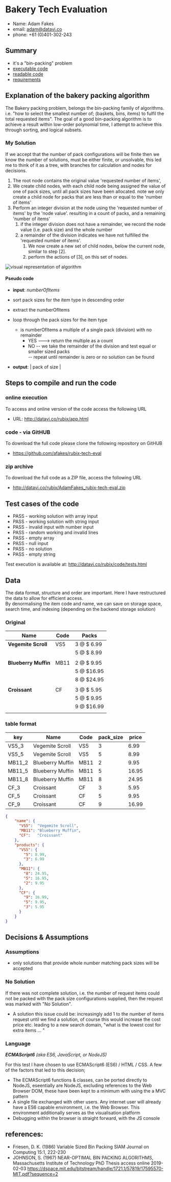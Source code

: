 
# Bakery Tech Evaluation

 - Name: Adam Fakes
 - email: adam@datavi.co
 - phone: +61 (0)401-302-243 

## Summary
 - it's a "bin-packing" problem
 - [executable code](http://datavi.co/rubix/app.html)
 - [readable code](https://github.com/afakes/rubix-tech-eval/tree/master/code)
 - [requirements](https://github.com/afakes/rubix-tech-eval/blob/master/doc/bakery.pdf)

## Explanation of the bakery packing algorithm 
The Bakery packing problem, belongs the bin-packing family of algorithms. i.e. "how to select the smallest number of; (baskets, bins, items) to fulfil the total requested items". The goal of a good bin-packing algorithm is to achieve a result within low-order polynomial time, I attempt to achieve this through sorting, and logical subsets. 

### My Solution
If we accept that the number of pack configurations will be finite then we know the number of solutions, must be either finite, or unsolvable, this led me to think of it as a tree, with branches for calculation and nodes for decisions.
   
 1. The root node contains the original value 'requested number of items', 
 1. We create child nodes,  with each child node being assigned the value of one of pack sizes, until all pack sizes have been allocated. note we only create a child node for packs that are less than or equal to the 'number of items'  
 1. Perform an integer division at the node using the 'requested number of items' by the 'node value'. resulting in a count of packs, and a remaining 'number of items'
    1. if the integer division does not have a remainder, we record the node value (i.e. pack size) and the whole number
    1. a remainder of the division indicates we have not fulfilled the 'requested number of items'.  
        1. We now create a new set of child nodes, below the current node, similar to step [2].  
        1. perform the actions of [3], on this set of nodes.


![visual representation of algorithm](doc/images/diagrams.jpg?raw=true "visual representation of algorithm")

#### Pseudo code

  - **input**: _numberOfItems_

  - sort pack sizes for the item type in descending order 
  - extract the numberOfItems
  - loop through the pack sizes for the item type  
    - is numberOfItems a multiple of a single pack (division) with no remainder
      - YES ---> return the multiple as a count 
      - NO 
        -- we take the remainder of the division and test equal or smaller sized packs             
        -- repeat until remainder is zero or no solution can be found 

  - **output**: | pack of size |


## Steps to compile and run the code  

### online execution
To access and online version of the code access the following URL
 - URL: http://datavi.co/rubix/app.html 

### code - via GitHUB
To download the full code please clone the following repository on GitHUB 
 - https://github.com/afakes/rubix-tech-eval 

### zip archive  
To download the full code as a ZIP file, access the following URL
 - http://datavi.co/rubix/AdamFakes_rubix-tech-eval.zip 

## Test cases of the code
 
 - PASS - working solution with array input
 - PASS - working solution with string input
 - PASS - invalid input with number input
 - PASS - random working and invalid	lines
 - PASS - empty array
 - PASS - null input
 - PASS - no solution
 - PASS - empty string

Test execution is available at: http://datavi.co/rubix/code/tests.html 


## Data 
The data format, structure and order are important. Here I have restructured the data to allow for efficient access.  
By denormalising the item code and name, we can save on storage space, search time, and indexing (depending on the backend storage solution) 
 
### Original 

|  Name                | Code | Packs      |
| -------------------- | ---- | ---------- | 
| **Vegemite Scroll**  | VS5  | 3 @ $ 6.99 | 
|                      |      | 5 @ $ 8.99 |
|                      |      |            |
| **Blueberry Muffin** | MB11 | 2 @ $ 9.95 |  
|                      |      | 5 @ $16.95 |  
|                      |      | 8 @ $24.95 | 
|                      |      |            |
| **Croissant**        | CF   | 3 @ $ 5.95 |  
|                      |      | 5 @ $ 9.95 |  
|                      |      | 9 @ $16.99 | 
|                      |      |            |

### table format 

| key   |  Name                | Code | pack_size  | price |
| ----- | -------------------- | ---- | ---------- | ----- | 
| VS5_3 | Vegemite Scroll      | VS5  | 3          |  6.99 | 
| VS5_5 | Vegemite Scroll      | VS5  | 5          |  8.99 |
| MB11_2| Blueberry Muffin     | MB11 | 2          |  9.95 |  
| MB11_5| Blueberry Muffin     | MB11 | 5          | 16.95 |  
| MB11_8| Blueberry Muffin     | MB11 | 8          | 24.95 | 
| CF_3  | Croissant            | CF   | 3          |  5.95 |  
| CF_5  | Croissant            | CF   | 5          |  9.95 |  
| CF_9  | Croissant            | CF   | 9          | 16.99 | 


```json
{
    "name": {
      "VS5":  "Vegemite Scroll",
      "MB11": "Blueberry Muffin",
      "CF":   "Croissant" 
    },
    "products": {
      "VS5": {
        "5": 8.99,
        "3": 6.99
      },
      "MB11": {
        "8": 24.95,
        "5": 16.95,
        "2": 9.95
      },
      "CF": {
        "9": 16.99,
        "5": 9.95,
        "3": 5.95
      }
    }
}
```


## Decisions & Assumptions


### Assumptions
 - only solutions that provide whole number matching pack sizes will be accepted

### No Solution
If there was not complete solution, i.e. the number of request items could not be packed with the pack size configurations supplied, then the request was marked with "No Solution".
 - A solution this issue could be: increasingly add 1 to the number of items request until we find a solution, of course this would increase the cost price etc. leading to a new search domain, "what is the lowest cost for extra items ... "


### Language
_**ECMAScript6** (aka ES6, JavaScript, or NodeJS)_

For this test I have chosen to use ECMAScript6 (ES6) / HTML / CSS. A few of the factors that led to this decision; 
 - The ECMAScript6 functions & classes, can be ported directly to NodeJS, eseentially are NodeJS, excluding references to the Web Browser DOM, these have been kept to a minimum with using the a MVC pattern   
 - A single file exchanged with other users. Any internet user will already have a ES6 capable environment, i.e. the Web Browser. This environment additionally serves as the visualisation platform
 - Debugging within the browser is straight forward, with the JS console  

## references: 
 - Friesen, D. K.  (1986) Variable Sized Bin Packing  SIAM Journal on Computing 15:1, 222-230 
 - JOHNSON, S. (1967) NEAR-OPTIMAL BIN PACKING ALGORITHMS, Massachusetts Institute of Technology PhD Thesis access online 2019-02-03 https://dspace.mit.edu/bitstream/handle/1721.1/57819/17595570-MIT.pdf?sequence=2

